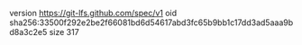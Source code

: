 version https://git-lfs.github.com/spec/v1
oid sha256:33500f292e2be2f66081bd6d54617abd3fc65b9bb1c17dd3ad5aaa9bd8a3c2e5
size 317

